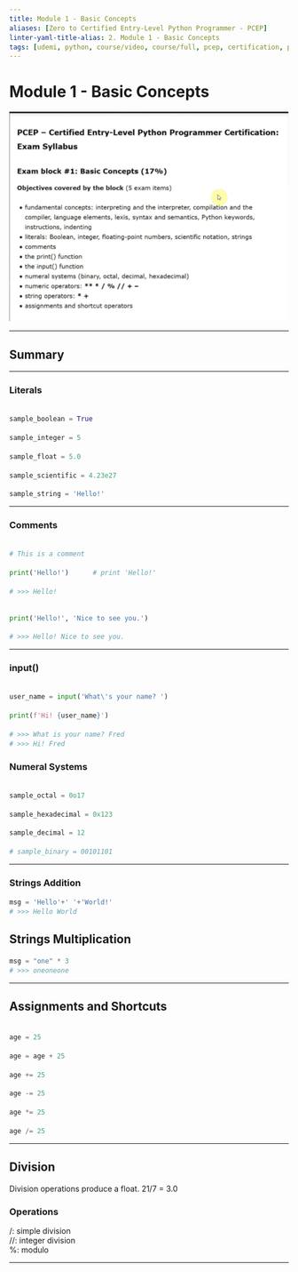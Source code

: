 ```yaml
---
title: Module 1 - Basic Concepts
aliases: [Zero to Certified Entry-Level Python Programmer - PCEP]
linter-yaml-title-alias: 2. Module 1 - Basic Concepts
tags: [udemi, python, course/video, course/full, pcep, certification, programming, print, input, variables, operators, strings, integer, float, boolean, fstrings, numeral-systems, assignments, shortcuts]
---
```


# Module 1 - Basic Concepts

![alt text](image.png)

---

## Summary

---

### Literals

```python

sample_boolean = True

sample_integer = 5

sample_float = 5.0

sample_scientific = 4.23e27

sample_string = 'Hello!'

```

---

### Comments

```python

# This is a comment

print('Hello!')      # print 'Hello!'

# >>> Hello!

```

```python

print('Hello!', 'Nice to see you.')

# >>> Hello! Nice to see you.

```

---

### input()

``` python

user_name = input('What\'s your name? ')

print(f'Hi! {user_name}')

# >>> What is your name? Fred
# >>> Hi! Fred

```

### Numeral Systems

```python

sample_octal = 0o17

sample_hexadecimal = 0x123

sample_decimal = 12

# sample_binary = 00101101

```

---

### Strings Addition

```python
msg = 'Hello'+' '+'World!'
# >>> Hello World
```

## Strings Multiplication

```python
msg = "one" * 3
# >>> oneoneone
```

---

## Assignments and Shortcuts

```python

age = 25

age = age + 25

age += 25

age -= 25

age *= 25

age /= 25

```

---

## Division

Division operations produce a float. 
21/7 = 3.0

### Operations

 /: simple division  
//: integer division  
 %: modulo

---
